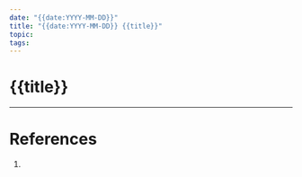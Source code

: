 ```yaml
---
date: "{{date:YYYY-MM-DD}}"
title: "{{date:YYYY-MM-DD}} {{title}}"
topic: 
tags:
---
```

# {{title}}


---
# References
1. 